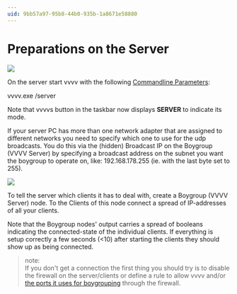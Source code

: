 ```yaml
---
uid: 9bb57a97-95b8-44b0-935b-1a8671e58880
---
```


# Preparations on the Server

![](~/img/Boygouping_ServerTaskbar.png "")   


On the server start vvvv with the following [Commandline Parameters](xref:2eb3d2a2-d4c1-4bc0-bcd8-16e48d756b16):  

 vvvv.exe /server

Note that vvvvs button in the taskbar now displays **SERVER** to indicate its mode.  

If your server PC has more than one network adapter that are assigned to different networks you need to specify which one to use for the udp broadcasts. You do this via the (hidden) <span class="pin">Broadcast IP</span> on the <span class="node">Boygroup (VVVV Server)</span> by specifying a broadcast address on the subnet you want the boygroup to operate on, like: 192.168.178.255 (ie. with the last byte set to 255).  



![](~/img/Boygrouping-Setup.png "")   




To tell the server which clients it has to deal with, create a <span class="node">Boygroup (VVVV Server)</span> node. To the <span class="pin">Clients</span> of this node connect a spread of IP-addresses of all your clients.   

Note that the Boygroup nodes' output carries a spread of booleans indicating the connected-state of the individual clients. If everything is setup correctly a few seconds (<10) after starting the clients they should show up as being connected.  

>note:  
If you don't get a connection the first thing you should try is to disable the firewall on the server/clients or define a rule to allow vvvv and/or [the ports it uses for boygrouping](xref:d13e8bc8-1fe1-4a85-92ac-a6911ae00455) through the firewall.  
  



